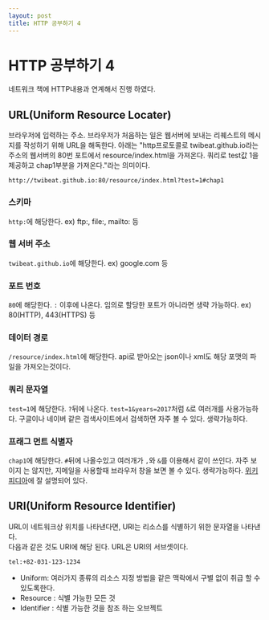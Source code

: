 ```yaml
---
layout: post
title: HTTP 공부하기 4
---
```

# HTTP 공부하기 4
네트워크 책에 HTTP내용과 연계해서 진행 하였다. 

## URL(Uniform Resource Locater)
브라우저에 입력하는 주소. 브라우저가 처음하는 일은 웹서버에 보내는 리퀘스트의 메시지를 작성하기 위해 URL을 해독한다. 
아래는 "http프로토콜로 twibeat.github.io라는 주소의 웹서버의 80번 포트에서 resource/index.html을 가져온다. 쿼리로 test값 1을 제공하고 chap1부분을 가져온다."라는 의미이다.
```
http://twibeat.github.io:80/resource/index.html?test=1#chap1
```
### 스키마
`http:`에 해당한다. ex) ftp:, file:, mailto: 등

### 웹 서버 주소 
`twibeat.github.io`에 해당한다. ex) google.com 등

### 포트 번호
`80`에 해당한다. `:` 이후에 나온다. 임의로 할당한 포트가 아니라면 생략 가능하다. ex) 80(HTTP), 443(HTTPS) 등

### 데이터 경로
`/resource/index.html`에 해당한다. 
api로 받아오는 json이나 xml도 해당 포맷의 파일을 가져오는것이다.

### 쿼리 문자열
`test=1`에 해당한다. `?`뒤에 나온다. `test=1&years=2017`처럼 `&`로 여러개를 사용가능하다. 구글이나 네이버 같은 검색사이트에서 검색하면 자주 볼 수 있다.
생략가능하다.

### 프래그 먼트 식별자
`chap1`에 해당한다. `#`뒤에 나올수있고 여러개가 `,`와 `&`를 이용해서 같이 쓰인다. 자주 보이지 는 않지만, 지메일을 사용할때 브라우저 창을 보면 볼 수 있다. 생략가능하다.
[위키 피디아](https://en.wikipedia.org/wiki/Fragment_identifier)에 잘 설명되어 있다.

## URI(Uniform Resource Identifier)
URL이 네트워크상 위치를 나타낸다면, URI는 리소스를 식별하기 위한 문자열을 나타낸다.  
다음과 같은 것도 URI에 해당 된다. URL은 URI의 서브셋이다.
```
tel:+82-031-123-1234
```
- Uniform: 여러가지 종류의 리소스 지정 방법을 같은 맥락에서 구별 없이 취급 할 수 있도록한다.
- Resource : 식별 가능한 모든 것
- Identifier : 식별 가능한 것을 참조 하는 오브젝트 